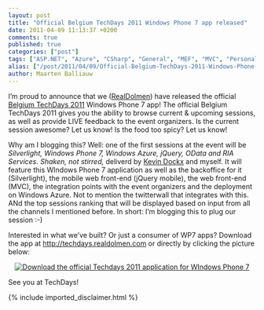 ```yaml
---
layout: post
title: "Official Belgium TechDays 2011 Windows Phone 7 app released"
date: 2011-04-09 11:13:37 +0200
comments: true
published: true
categories: ["post"]
tags: ["ASP.NET", "Azure", "CSharp", "General", "MEF", "MVC", "Personal", "Presentations", "Scalability", "Events"]
alias: ["/post/2011/04/09/Official-Belgium-TechDays-2011-Windows-Phone-7-app-released.aspx", "/post/2011/04/09/official-belgium-techdays-2011-windows-phone-7-app-released.aspx"]
author: Maarten Balliauw
---
```

<p>I’m proud to announce that we (<a href="http://www.realdolmen.com" target="_blank">RealDolmen</a>) have released the official <a href="http://www.techdays.be" target="_blank">Belgium TechDays 2011</a> Windows Phone 7 app! The official Belgium TechDays 2011 gives you the ability to browse current &amp; upcoming sessions, as well as provide LIVE feedback to the event organizers. Is the current session awesome? Let us know! Is the food too spicy? Let us know!</p>  <p>Why am I blogging this? Well: one of the first sessions at the event will be <em>Silverlight, Windows Phone 7, Windows Azure, jQuery, OData and RIA Services. Shaken, not stirred,</em> deliverd by <a href="http://blog.kevindockx.com" target="_blank">Kevin Dockx</a> and myself. It will feature this WIndows Phone 7 application as well as the backoffice for it (Silverlight), the mobile web front-end (jQuery mobile), the web front-end (MVC), the integration points with the event organizers and the deployment on Windows Azure. Not to mention the twitterwall that integrates with this. ANd the top sessions ranking that will be displayed based on input from all the channels I mentioned before. In short: I’m blogging this to plug our session :-)</p>  <p>Interested in what we’ve built? Or just a consumer of WP7 apps? Download the app at <a href="http://techdays.realdolmen.com">http://techdays.realdolmen.com</a> or directly by clicking the picture below:</p>  <p align="center"><a href="http://social.zune.net/redirect?type=phoneApp&amp;id=de14a58e-935c-e011-854c-00237de2db9e"><img border="0" alt="Download the official Techdays 2011 application for WIndows Phone 7" src="http://techdays.realdolmen.com/Content/images/banner-techdays-wp7app.png" /></a></p>  <p>See you at TechDays!</p>
{% include imported_disclaimer.html %}
